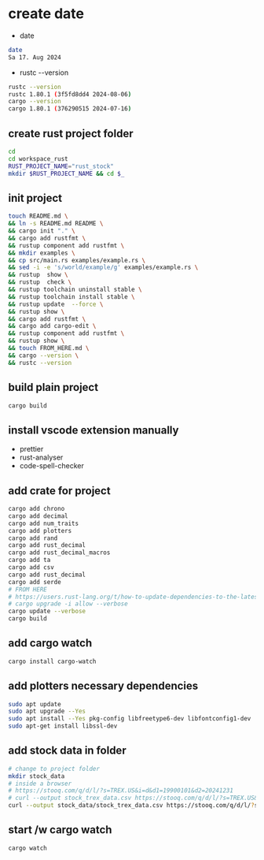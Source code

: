 # create date

- date

```bash
date
Sa 17. Aug 2024
```

- rustc --version

``` bash
rustc --version
rustc 1.80.1 (3f5fd8dd4 2024-08-06)
cargo --version
cargo 1.80.1 (376290515 2024-07-16)
```

## create rust project folder

```bash
cd 
cd workspace_rust
RUST_PROJECT_NAME="rust_stock"
mkdir $RUST_PROJECT_NAME && cd $_
```

## init project

```bash
touch README.md \
&& ln -s README.md README \
&& cargo init "." \
&& cargo add rustfmt \
&& rustup component add rustfmt \
&& mkdir examples \
&& cp src/main.rs examples/example.rs \
&& sed -i -e 's/world/example/g' examples/example.rs \
&& rustup  show \
&& rustup  check \
&& rustup toolchain uninstall stable \
&& rustup toolchain install stable \
&& rustup update  --force \
&& rustup show \
&& cargo add rustfmt \
&& cargo add cargo-edit \
&& rustup component add rustfmt \
&& rustup show \
&& touch FROM_HERE.md \
&& cargo --version \
&& rustc --version
```

## build plain project

```bash
cargo build
```

## install vscode extension manually

- prettier
- rust-analyser
- code-spell-checker

## add crate for project

```bash
cargo add chrono
cargo add decimal
cargo add num_traits
cargo add plotters
cargo add rand
cargo add rust_decimal
cargo add rust_decimal_macros
cargo add ta
cargo add csv
cargo add rust_decimal
cargo add serde
# FROM HERE
# https://users.rust-lang.org/t/how-to-update-dependencies-to-the-latest/110232/2
# cargo upgrade -i allow --verbose
cargo update --verbose
cargo build
```

## add cargo watch

```bash
cargo install cargo-watch
```

## add plotters necessary dependencies

```bash
sudo apt update
sudo apt upgrade --Yes 
sudo apt install --Yes pkg-config libfreetype6-dev libfontconfig1-dev
sudo apt-get install libssl-dev
```

## add stock data in folder

```bash
# change to project folder
mkdir stock_data
# inside a browser
# https://stooq.com/q/d/l/?s=TREX.US&i=d&d1=19900101&d2=20241231
# curl --output stock_trex_data.csv https://stooq.com/q/d/l/?s=TREX.US&i=d&d1=19900101&d2=20241231
curl --output stock_data/stock_trex_data.csv https://stooq.com/q/d/l/?s=TREX.US&i=d&d1=19900101&d2=20241231

```

## start /w cargo watch

```bash
cargo watch

```
